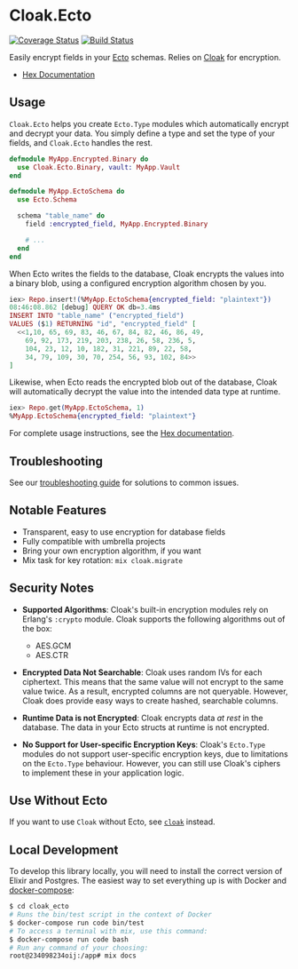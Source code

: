 # Cloak.Ecto
[![Coverage Status](https://coveralls.io/repos/github/danielberkompas/cloak_ecto/badge.svg?branch=master)](https://coveralls.io/github/danielberkompas/cloak_ecto?branch=master)
[![Build Status](https://danielberkompas.semaphoreci.com/badges/cloak_ecto/branches/master.svg?style=shields)](https://danielberkompas.semaphoreci.com/projects/cloak_ecto)

Easily encrypt fields in your [Ecto](https://github.com/elixir-ecto/ecto)
schemas. Relies on [Cloak](https://github.com/danielberkompas/cloak) for
encryption.

- [Hex Documentation](https://hexdocs.pm/cloak_ecto)

## Usage

`Cloak.Ecto` helps you create `Ecto.Type` modules which automatically encrypt
and decrypt your data. You simply define a type and set the type of your fields, and
`Cloak.Ecto` handles the rest.

```elixir
defmodule MyApp.Encrypted.Binary do
  use Cloak.Ecto.Binary, vault: MyApp.Vault
end
```

```elixir
defmodule MyApp.EctoSchema do
  use Ecto.Schema

  schema "table_name" do
    field :encrypted_field, MyApp.Encrypted.Binary

    # ...
  end
end
```

When Ecto writes the fields to the database, Cloak encrypts the values into a
binary blob, using a configured encryption algorithm chosen by you.

```elixir
iex> Repo.insert!(%MyApp.EctoSchema{encrypted_field: "plaintext"})
08:46:08.862 [debug] QUERY OK db=3.4ms
INSERT INTO "table_name" ("encrypted_field") 
VALUES ($1) RETURNING "id", "encrypted_field" [
  <<1,10, 65, 69, 83, 46, 67, 84, 82, 46, 86, 49, 
    69, 92, 173, 219, 203, 238, 26, 58, 236, 5, 
    104, 23, 12, 10, 182, 31, 221, 89, 22, 58, 
    34, 79, 109, 30, 70, 254, 56, 93, 102, 84>>
]
```

Likewise, when Ecto reads the encrypted blob out of the database, Cloak will
automatically decrypt the value into the intended data type at runtime.

```elixir
iex> Repo.get(MyApp.EctoSchema, 1)
%MyApp.EctoSchema{encrypted_field: "plaintext"}
```

For complete usage instructions, see the [Hex documentation](https://hexdocs.pm/cloak_ecto).

## Troubleshooting

See our [troubleshooting guide](/guides/how_to/troubleshooting.md) for solutions to common issues.

## Notable Features

- Transparent, easy to use encryption for database fields
- Fully compatible with umbrella projects
- Bring your own encryption algorithm, if you want
- Mix task for key rotation: `mix cloak.migrate`

## Security Notes

-  **Supported Algorithms**: Cloak's built-in encryption modules rely on Erlang's 
   `:crypto` module. Cloak supports the following algorithms out of the box:
   
    - AES.GCM
    - AES.CTR

- **Encrypted Data Not Searchable**: Cloak uses random IVs for each ciphertext. This 
  means that the same value will not encrypt to the same value twice. As a result,
  encrypted columns are not queryable. However, Cloak does provide easy ways to
  create hashed, searchable columns.

- **Runtime Data is not Encrypted**: Cloak encrypts data _at rest_ in the database. 
  The data in your Ecto structs at runtime is not encrypted.

- **No Support for User-specific Encryption Keys**: Cloak's `Ecto.Type` modules do not
  support user-specific encryption keys, due to limitations on the `Ecto.Type` 
  behaviour. However, you can still use Cloak's ciphers to implement these in your 
  application logic.

## Use Without Ecto

If you want to use `Cloak` without Ecto, see
[`cloak`](https://hex.pm/packages/cloak) instead.

## Local Development

To develop this library locally, you will need to install the correct version
of Elixir and Postgres. The easiest way to set everything up is with Docker
and [docker-compose](https://docs.docker.com/compose/):

```sh
$ cd cloak_ecto
# Runs the bin/test script in the context of Docker
$ docker-compose run code bin/test
# To access a terminal with mix, use this command:
$ docker-compose run code bash
# Run any command of your choosing:
root@234098234oij:/app# mix docs
```